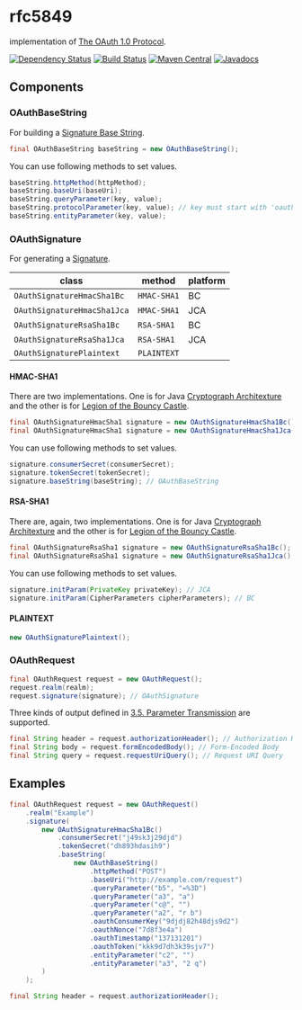 # rfc5849
implementation of [The OAuth 1.0 Protocol](https://tools.ietf.org/html/rfc5849).

[![Dependency Status](https://www.versioneye.com/user/projects/57cbd063939fc6004abe4ba3/badge.svg?style=flat-square)](https://www.versioneye.com/user/projects/57cbd063939fc6004abe4ba3)
[![Build Status](https://travis-ci.org/jinahya/rfc5849.svg?branch=develop)](https://travis-ci.org/jinahya/rfc5849)
[![Maven Central](https://img.shields.io/maven-central/v/com.github.jinahya/rfc5849.svg?maxAge=2592000&style=flat-square)](http://search.maven.org/#search%7Cga%7C1%7Cg%3A%22com.github.jinahya%22%20a%3A%22rfc5849%22)
[![Javadocs](http://www.javadoc.io/badge/com.github.jinahya/rfc5849.svg?style=flat-square)](http://www.javadoc.io/doc/com.github.jinahya/rfc5849)

## Components

### OAuthBaseString

For building a [Signature Base String](https://tools.ietf.org/html/rfc5849#section-3.4.1).
```java
final OAuthBaseString baseString = new OAuthBaseString();
```
You can use following methods to set values.
```java
baseString.httpMethod(httpMethod);
baseString.baseUri(baseUri);
baseString.queryParameter(key, value);
baseString.protocolParameter(key, value); // key must start with 'oauth_'
baseString.entityParameter(key, value);
```

### OAuthSignature

For generating a [Signature](https://tools.ietf.org/html/rfc5849#section-3.4).

|class                      |method     |platform|
|---------------------------|-----------|--------|
|`OAuthSignatureHmacSha1Bc` |`HMAC-SHA1`|BC      |
|`OAuthSignatureHmacSha1Jca`|`HMAC-SHA1`|JCA     |
|`OAuthSignatureRsaSha1Bc`  |`RSA-SHA1` |BC      |
|`OAuthSignatureRsaSha1Jca` |`RSA-SHA1` |JCA     |
|`OAuthSignaturePlaintext`  |`PLAINTEXT`|        |

#### HMAC-SHA1

There are two implementations. One is for Java [Cryptograph Architexture](http://docs.oracle.com/javase/8/docs/technotes/guides/security/crypto/CryptoSpec.html) and the other is for [Legion of the Bouncy Castle](http://www.bouncycastle.org/java.html).
```java
final OAuthSignatureHmacSha1 signature = new OAuthSignatureHmacSha1Bc(); // BC
final OAuthSignatureHmacSha1 signature = new OAuthSignatureHmacSha1Jca(); // JCA
```
You can use following methods to set values.
```java
signature.consumerSecret(consumerSecret);
signature.tokenSecret(tokenSecret);
signature.baseString(baseString); // OAuthBaseString
```

#### RSA-SHA1

There are, again, two implementations.  One is for Java [Cryptograph Architexture](http://docs.oracle.com/javase/8/docs/technotes/guides/security/crypto/CryptoSpec.html) and the other is for [Legion of the Bouncy Castle](http://www.bouncycastle.org/java.html).
```java
final OAuthSignatureRsaSha1 signature = new OAuthSignatureRsaSha1Bc(); // BC
final OAuthSignatureRsaSha1 signature = new OAuthSignatureRsaSha1Jca(); // JCA
```
You can use following methods to set values.
```java
signature.initParam(PrivateKey privateKey); // JCA
signature.initParam(CipherParameters cipherParameters); // BC
```

#### PLAINTEXT

```java
new OAuthSignaturePlaintext();
```

### OAuthRequest

```java
final OAuthRequest request = new OAuthRequest();
request.realm(realm);
request.signature(signature); // OAuthSignature
```
Three kinds of output defined in [3.5. Parameter Transmission](https://tools.ietf.org/html/rfc5849#section-3.5) are supported.
```java
final String header = request.authorizationHeader(); // Authorization Header
final String body = request.formEncodedBody(); // Form-Encoded Body
final String query = request.requestUriQuery(); // Request URI Query
```

## Examples

```java
final OAuthRequest request = new OAuthRequest()
    .realm("Example")
    .signature(
        new OAuthSignatureHmacSha1Bc()
            .consumerSecret("j49sk3j29djd")
            .tokenSecret("dh893hdasih9")
            .baseString(
                new OAuthBaseString()
                    .httpMethod("POST")
                    .baseUri("http://example.com/request")
                    .queryParameter("b5", "=%3D")
                    .queryParameter("a3", "a")
                    .queryParameter("c@", "")
                    .queryParameter("a2", "r b")
                    .oauthConsumerKey("9djdj82h48djs9d2")
                    .oauthNonce("7d8f3e4a")
                    .oauthTimestamp("137131201")
                    .oauthToken("kkk9d7dh3k39sjv7")
                    .entityParameter("c2", "")
                    .entityParameter("a3", "2 q")
        )
    );

final String header = request.authorizationHeader();
```

